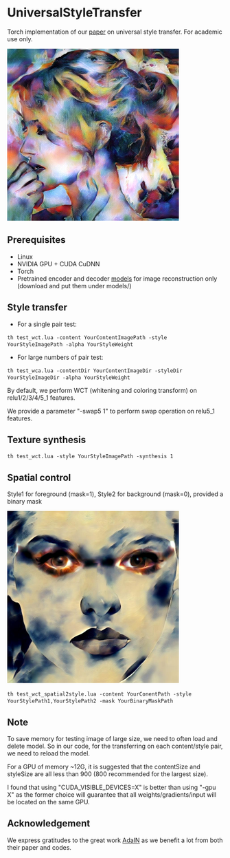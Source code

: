# UniversalStyleTransfer
Torch implementation of our [paper](https://arxiv.org/pdf/1705.08086.pdf) on universal style transfer. For academic use only.

<img src='output/028_stylized_by_woman-with-hat-matisse_alpha_60.jpg' width=400>

## Prerequisites

- Linux
- NVIDIA GPU + CUDA CuDNN
- Torch 
- Pretrained encoder and decoder [models](https://drive.google.com/open?id=0B8_MZ8a8aoSeWm9HSTdXNE9Eejg) for image reconstruction only (download and put them under models/)

## Style transfer

- For a single pair test:

```
th test_wct.lua -content YourContentImagePath -style YourStyleImagePath -alpha YourStyleWeight
```

- For large numbers of pair test:

```
th test_wca.lua -contentDir YourContentImageDir -styleDir YourStyleImageDir -alpha YourStyleWeight
```

By default, we perform WCT (whitening and coloring transform) on relu1/2/3/4/5_1 features. 

We provide a parameter "-swap5 1" to perform swap operation on relu5_1 features. 

## Texture synthesis

```
th test_wct.lua -style YourStyleImagePath -synthesis 1 
```


## Spatial control

Style1 for foreground (mask=1), Style2 for background (mask=0), provided a binary mask

<img src='output/04_stylized_alpha_60.jpg' width=400>

```
th test_wct_spatial2style.lua -content YourConentPath -style YourStylePath1,YourStylePath2 -mask YourBinaryMaskPath
```

## Note

To save memory for testing image of large size, we need to often load and delete model. So in our code, for the transferring on each content/style pair, we need to reload the model.

For a GPU of memory ~12G, it is suggested that the contentSize and styleSize are all less than 900 (800 recommended for the largest size).

I found that using "CUDA_VISIBLE_DEVICES=X" is better than using "-gpu X" as the former choice will guarantee that all weights/gradients/input will be located on the same GPU.

## Acknowledgement

We express gratitudes to the great work [AdaIN](https://github.com/xunhuang1995/AdaIN-style) as we benefit a lot from both their paper and codes.
